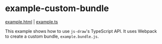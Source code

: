 
# example-custom-bundle

[example.html](./example.html) | [example.ts](./example.ts)

This example shows how to use `js-draw`'s TypeScript API. It uses Webpack to create a custom bundle, `example.bundle.js`.